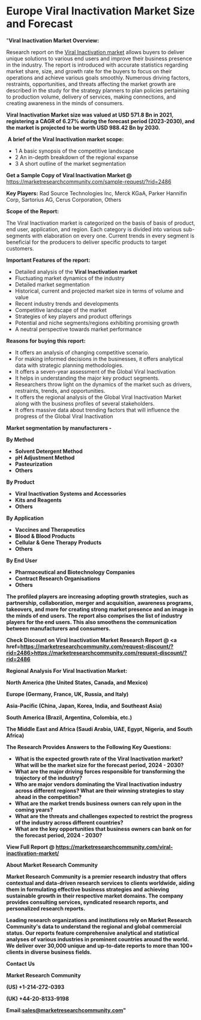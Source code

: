 # Europe Viral Inactivation Market Size and Forecast
"<strong>Viral Inactivation Market Overview:</strong>

Research report on the <a href=https://marketresearchcommunity.com/viral-inactivation-market/>Viral Inactivation market</a> allows buyers to deliver unique solutions to various end users and improve their business presence in the industry. The report is introduced with accurate statistics regarding market share, size, and growth rate for the buyers to focus on their operations and achieve various goals smoothly. Numerous driving factors, restraints, opportunities, and threats affecting the market growth are described in the study for the strategy planners to plan policies pertaining to production volume, delivery of services, making connections, and creating awareness in the minds of consumers.

<strong>Viral Inactivation Market size was valued at USD 571.8 Bn in 2021, registering a CAGR of 6.27% during the forecast period (2023-2030), and the market is projected to be worth USD 988.42 Bn by 2030.</strong>

 <Strong>A brief of the Viral Inactivation market scope:</Strong>
<ul>
 <li>1  A basic synopsis of the competitive landscape</li>
 <li>2  An in-depth breakdown of the regional expanse</li>
 <li>3  A short outline of the market segmentation</li>
</ul>
<strong>Get a Sample Copy of Viral Inactivation Market @ </b></strong><a href=https://marketresearchcommunity.com/sample-request/?rid=2486><u>https://marketresearchcommunity.com/sample-request/?rid=2486</u></a>

<strong>Key Players:</strong> 
Rad Source Technologies Inc, Merck KGaA, Parker Hannifin Corp, Sartorius AG, Cerus Corporation, Others

<strong>Scope of the Report:</strong>

The Viral Inactivation market is categorized on the basis of basis of product, end user, application, and region. Each category is divided into various sub-segments with elaboration on every one. Current trends in every segment is beneficial for the producers to deliver specific products to target customers.

<strong><b>Important Features of the report:</b></strong>
<ul>
  <li>Detailed analysis of the <strong><b>Viral Inactivation </b></strong><strong><b>market</b></strong></li>
  <li>Fluctuating market dynamics of the industry</li>
  <li>Detailed market segmentation</li>
  <li>Historical, current and projected market size in terms of volume and value</li>
  <li>Recent industry trends and developments</li>
  <li>Competitive landscape of the market</li>
  <li>Strategies of key players and product offerings</li>
  <li>Potential and niche segments/regions exhibiting promising growth</li>
  <li>A neutral perspective towards market performance</li>
</ul>
<strong><b>Reasons for buying this report:</b></strong>
<ul>
  <li>It offers an analysis of changing competitive scenario.</li>
  <li>For making informed decisions in the businesses, it offers analytical data with strategic planning methodologies.</li>
  <li>It offers a seven-year assessment of the Global Viral Inactivation</li>
  <li>It helps in understanding the major key product segments.</li>
  <li>Researchers throw light on the dynamics of the market such as drivers, restraints, trends, and opportunities.</li>
  <li>It offers the regional analysis of the Global Viral Inactivation Market along with the business profiles of several stakeholders.</li>
  <li>It offers massive data about trending factors that will influence the progress of the Global Viral Inactivation</li>
</ul>

<strong>Market segmentation by manufacturers -</strong>


<strong><strong>By Method</strong></h4>
<ul>
 	<li>Solvent Detergent Method</li>
 	<li>pH Adjustment Method</li>
 	<li>Pasteurization</li>
 	<li>Others</li>
</ul>
<strong><strong>By Product</strong></h4>
<ul>
 	<li>Viral Inactivation Systems and Accessories</li>
 	<li>Kits and Reagents</li>
 	<li>Others</li>
</ul>
<strong><strong>By Application</strong></h4>
<ul>
 	<li>Vaccines and Therapeutics</li>
 	<li>Blood &amp; Blood Products</li>
 	<li>Cellular &amp; Gene Therapy Products</li>
 	<li>Others</li>
</ul>
<strong><strong>By End User</strong></h4>
<ul>
 	<li>Pharmaceutical and Biotechnology Companies</li>
 	<li>Contract Research Organisations</li>
 	<li>Others</li>
</ul>

The profiled players are increasing adopting growth strategies, such as partnership, collaboration, merger and acquisition, awareness programs, takeovers, and more for creating strong market presence and an image in the minds of end users. The report also comprises the list of industry players for the end users. This also smoothens the communication between manufacturers and consumers.

<strong><b>Check Discount on Viral Inactivation Market Research Report @ </b></strong><a href=https://marketresearchcommunity.com/request-discount/?rid=2486><u>https://marketresearchcommunity.com/request-discount/?rid=2486</u></a>

<strong>Regional Analysis For Viral Inactivation Market:</strong>

<strong>North America</strong> (the United States, Canada, and Mexico)

<strong>Europe</strong> (Germany, France, UK, Russia, and Italy)

<strong>Asia-Pacific</strong> (China, Japan, Korea, India, and Southeast Asia)

<strong>South America</strong> (Brazil, Argentina, Colombia, etc.)

<strong>The Middle East and Africa</strong> (Saudi Arabia, UAE, Egypt, Nigeria, and South Africa)

<strong>The Research Provides Answers to the Following Key Questions:</strong>
<ul>
 	<li>What is the expected growth rate of the Viral Inactivation market? What will be the market size for the forecast period, 2024 - 2030?</li>
 	<li>What are the major driving forces responsible for transforming the trajectory of the industry?</li>
 	<li>Who are major vendors dominating the Viral Inactivation industry across different regions? What are their winning strategies to stay ahead in the competition?</li>
 	<li>What are the market trends business owners can rely upon in the coming years?</li>
 	<li>What are the threats and challenges expected to restrict the progress of the industry across different countries?</li>
 	<li>What are the key opportunities that business owners can bank on for the forecast period, 2024 - 2030?</li>
</ul>

<strong>View Full Report @</strong> <a href=https://marketresearchcommunity.com/viral-inactivation-market/>https://marketresearchcommunity.com/viral-inactivation-market/</a>

<strong>About Market Research Community</strong>

Market Research Community is a premier research industry that offers contextual and data-driven research services to clients worldwide, aiding them in formulating effective business strategies and achieving sustainable growth in their respective market domains. The company provides consulting services, syndicated research reports, and personalized research reports.

Leading research organizations and institutions rely on Market Research Community's data to understand the regional and global commercial status. Our reports feature comprehensive analytical and statistical analyses of various industries in prominent countries around the world. We deliver over 30,000 unique and up-to-date reports to more than 100+ clients in diverse business fields.

<strong>Contact Us</strong>

<strong>Market Research Community</strong>

(US) +1-214-272-0393

(UK) +44-20-8133-9198

<strong>Email:</strong>sales@marketresearchcommunity.com"
